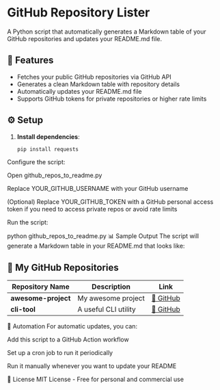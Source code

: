 # GitHub Repository Lister

A Python script that automatically generates a Markdown table of your GitHub repositories and updates your README.md file.

## 🚀 Features

- Fetches your public GitHub repositories via GitHub API
- Generates a clean Markdown table with repository details
- Automatically updates your README.md file
- Supports GitHub tokens for private repositories or higher rate limits

## ⚙️ Setup

1. **Install dependencies**:
   ```bash
   pip install requests
Configure the script:

Open github_repos_to_readme.py

Replace YOUR_GITHUB_USERNAME with your GitHub username

(Optional) Replace YOUR_GITHUB_TOKEN with a GitHub personal access token if you need to access private repos or avoid rate limits

Run the script:

python github_repos_to_readme.py
📊 Sample Output
The script will generate a Markdown table in your README.md that looks like:

## 📂 My GitHub Repositories

| Repository Name | Description | Link |
|---------------|-------------|------|
| **awesome-project** | My awesome project | [🔗 GitHub](https://github.com/user/awesome-project) |
| **cli-tool** | A useful CLI utility | [🔗 GitHub](https://github.com/user/cli-tool) |
🤖 Automation
For automatic updates, you can:

Add this script to a GitHub Action workflow

Set up a cron job to run it periodically

Run it manually whenever you want to update your README

📝 License
MIT License - Free for personal and commercial use